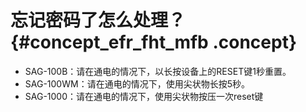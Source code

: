 # 忘记密码了怎么处理？ {#concept_efr_fht_mfb .concept}

-   SAG-100B：请在通电的情况下，以长按设备上的RESET键1秒重置。
-   SAG-100WM：请在通电的情况下，使用尖状物长按5秒。
-   SAG-1000：请在通电的情况下，使用尖状物按压一次reset键


